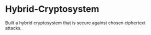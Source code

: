 # Hybrid-Cryptosystem
Built a hybrid cryptosystem that is secure against chosen ciphertext attacks.
